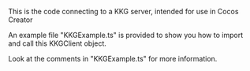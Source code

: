 


This is the code connecting to a KKG server, intended for use in Cocos Creator

An example file "KKGExample.ts" is provided to show you how to import and call this KKGClient object. 

Look at the comments in "KKGExample.ts" for more information.
